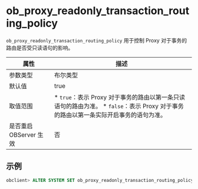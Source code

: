 ob_proxy_readonly_transaction_routing_policy 
=================================================================

`ob_proxy_readonly_transaction_routing_policy` 用于控制 Proxy 对于事务的路由是否受只读语句的影响。


|        属性        |                                                                                     描述                                                                                     |
|------------------|----------------------------------------------------------------------------------------------------------------------------------------------------------------------------|
| 参数类型             | 布尔类型                                                                                                                                                                       |
| 默认值              | true                                                                                                                                                                       |
| 取值范围             | * `true`：表示 Proxy 对于事务的路由以第一条只读语句的路由为准。   * `false`：表示 Proxy 对于事务的路由以第一条实际开启事务的语句为准。    |
| 是否重启 OBServer 生效 | 否                                                                                                                                                                          |



示例 
-----------------------

```sql
obclient> ALTER SYSTEM SET ob_proxy_readonly_transaction_routing_policy = true;
```


